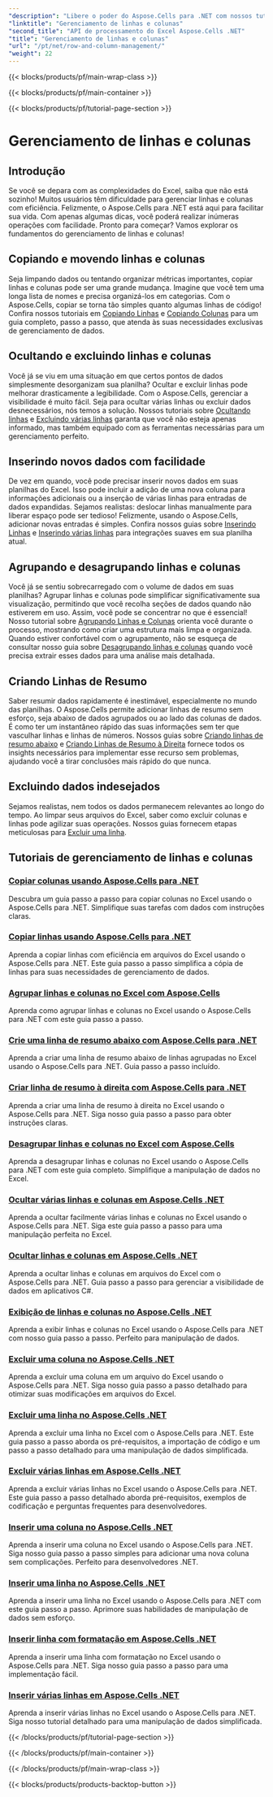 ```yaml
---
"description": "Libere o poder do Aspose.Cells para .NET com nossos tutoriais abrangentes sobre gerenciamento de linhas e colunas para aprimorar suas habilidades no Excel sem esforço."
"linktitle": "Gerenciamento de linhas e colunas"
"second_title": "API de processamento do Excel Aspose.Cells .NET"
"title": "Gerenciamento de linhas e colunas"
"url": "/pt/net/row-and-column-management/"
"weight": 22
---
```


{{< blocks/products/pf/main-wrap-class >}}

{{< blocks/products/pf/main-container >}}

{{< blocks/products/pf/tutorial-page-section >}}

# Gerenciamento de linhas e colunas

## Introdução

Se você se depara com as complexidades do Excel, saiba que não está sozinho! Muitos usuários têm dificuldade para gerenciar linhas e colunas com eficiência. Felizmente, o Aspose.Cells para .NET está aqui para facilitar sua vida. Com apenas algumas dicas, você poderá realizar inúmeras operações com facilidade. Pronto para começar? Vamos explorar os fundamentos do gerenciamento de linhas e colunas!

## Copiando e movendo linhas e colunas

Seja limpando dados ou tentando organizar métricas importantes, copiar linhas e colunas pode ser uma grande mudança. Imagine que você tem uma longa lista de nomes e precisa organizá-los em categorias. Com o Aspose.Cells, copiar se torna tão simples quanto algumas linhas de código! Confira nossos tutoriais em [Copiando Linhas](./copying-rows/) e [Copiando Colunas](./copying-columns/) para um guia completo, passo a passo, que atenda às suas necessidades exclusivas de gerenciamento de dados.

## Ocultando e excluindo linhas e colunas

Você já se viu em uma situação em que certos pontos de dados simplesmente desorganizam sua planilha? Ocultar e excluir linhas pode melhorar drasticamente a legibilidade. Com o Aspose.Cells, gerenciar a visibilidade é muito fácil. Seja para ocultar várias linhas ou excluir dados desnecessários, nós temos a solução. Nossos tutoriais sobre [Ocultando linhas](./hide-rows-columns-aspose-cells/) e [Excluindo várias linhas](./delete-multiple-rows-aspose-cells/) garanta que você não esteja apenas informado, mas também equipado com as ferramentas necessárias para um gerenciamento perfeito.

## Inserindo novos dados com facilidade

De vez em quando, você pode precisar inserir novos dados em suas planilhas do Excel. Isso pode incluir a adição de uma nova coluna para informações adicionais ou a inserção de várias linhas para entradas de dados expandidas. Sejamos realistas: deslocar linhas manualmente para liberar espaço pode ser tedioso! Felizmente, usando o Aspose.Cells, adicionar novas entradas é simples. Confira nossos guias sobre [Inserindo Linhas](./insert-row-aspose-cells/) e [Inserindo várias linhas](./insert-multiple-rows-aspose-cells/) para integrações suaves em sua planilha atual.

## Agrupando e desagrupando linhas e colunas

Você já se sentiu sobrecarregado com o volume de dados em suas planilhas? Agrupar linhas e colunas pode simplificar significativamente sua visualização, permitindo que você recolha seções de dados quando não estiverem em uso. Assim, você pode se concentrar no que é essencial! Nosso tutorial sobre [Agrupando Linhas e Colunas](./grouping-rows-and-columns/) orienta você durante o processo, mostrando como criar uma estrutura mais limpa e organizada. Quando estiver confortável com o agrupamento, não se esqueça de consultar nosso guia sobre [Desagrupando linhas e colunas](./ungrouping-rows-and-columns/) quando você precisa extrair esses dados para uma análise mais detalhada.

## Criando Linhas de Resumo

Saber resumir dados rapidamente é inestimável, especialmente no mundo das planilhas. O Aspose.Cells permite adicionar linhas de resumo sem esforço, seja abaixo de dados agrupados ou ao lado das colunas de dados. É como ter um instantâneo rápido das suas informações sem ter que vasculhar linhas e linhas de números. Nossos guias sobre [Criando linhas de resumo abaixo](./summary-row-below/) e [Criando Linhas de Resumo à Direita](./summary-row-right/) fornece todos os insights necessários para implementar esse recurso sem problemas, ajudando você a tirar conclusões mais rápido do que nunca.

## Excluindo dados indesejados

Sejamos realistas, nem todos os dados permanecem relevantes ao longo do tempo. Ao limpar seus arquivos do Excel, saber como excluir colunas e linhas pode agilizar suas operações. Nossos guias fornecem etapas meticulosas para [Excluir uma linha](./delete-row-aspose-cells/).

## Tutoriais de gerenciamento de linhas e colunas
### [Copiar colunas usando Aspose.Cells para .NET](./copying-columns/)
Descubra um guia passo a passo para copiar colunas no Excel usando o Aspose.Cells para .NET. Simplifique suas tarefas com dados com instruções claras.
### [Copiar linhas usando Aspose.Cells para .NET](./copying-rows/)
Aprenda a copiar linhas com eficiência em arquivos do Excel usando o Aspose.Cells para .NET. Este guia passo a passo simplifica a cópia de linhas para suas necessidades de gerenciamento de dados.
### [Agrupar linhas e colunas no Excel com Aspose.Cells](./grouping-rows-and-columns/)
Aprenda como agrupar linhas e colunas no Excel usando o Aspose.Cells para .NET com este guia passo a passo.
### [Crie uma linha de resumo abaixo com Aspose.Cells para .NET](./summary-row-below/)
Aprenda a criar uma linha de resumo abaixo de linhas agrupadas no Excel usando o Aspose.Cells para .NET. Guia passo a passo incluído.
### [Criar linha de resumo à direita com Aspose.Cells para .NET](./summary-row-right/)
Aprenda a criar uma linha de resumo à direita no Excel usando o Aspose.Cells para .NET. Siga nosso guia passo a passo para obter instruções claras.
### [Desagrupar linhas e colunas no Excel com Aspose.Cells](./ungrouping-rows-and-columns/)
Aprenda a desagrupar linhas e colunas no Excel usando o Aspose.Cells para .NET com este guia completo. Simplifique a manipulação de dados no Excel.
### [Ocultar várias linhas e colunas em Aspose.Cells .NET](./hide-multiple-rows-columns-aspose-cells/)
Aprenda a ocultar facilmente várias linhas e colunas no Excel usando o Aspose.Cells para .NET. Siga este guia passo a passo para uma manipulação perfeita no Excel.
### [Ocultar linhas e colunas em Aspose.Cells .NET](./hide-rows-columns-aspose-cells/)
Aprenda a ocultar linhas e colunas em arquivos do Excel com o Aspose.Cells para .NET. Guia passo a passo para gerenciar a visibilidade de dados em aplicativos C#.
### [Exibição de linhas e colunas no Aspose.Cells .NET](./unhide-rows-columns-aspose-cells/)
Aprenda a exibir linhas e colunas no Excel usando o Aspose.Cells para .NET com nosso guia passo a passo. Perfeito para manipulação de dados.
### [Excluir uma coluna no Aspose.Cells .NET](./delete-column-aspose-cells/)
Aprenda a excluir uma coluna em um arquivo do Excel usando o Aspose.Cells para .NET. Siga nosso guia passo a passo detalhado para otimizar suas modificações em arquivos do Excel.
### [Excluir uma linha no Aspose.Cells .NET](./delete-row-aspose-cells/)
Aprenda a excluir uma linha no Excel com o Aspose.Cells para .NET. Este guia passo a passo aborda os pré-requisitos, a importação de código e um passo a passo detalhado para uma manipulação de dados simplificada.
### [Excluir várias linhas em Aspose.Cells .NET](./delete-multiple-rows-aspose-cells/)
Aprenda a excluir várias linhas no Excel usando o Aspose.Cells para .NET. Este guia passo a passo detalhado aborda pré-requisitos, exemplos de codificação e perguntas frequentes para desenvolvedores.
### [Inserir uma coluna no Aspose.Cells .NET](./insert-column-aspose-cells/)
Aprenda a inserir uma coluna no Excel usando o Aspose.Cells para .NET. Siga nosso guia passo a passo simples para adicionar uma nova coluna sem complicações. Perfeito para desenvolvedores .NET.
### [Inserir uma linha no Aspose.Cells .NET](./insert-row-aspose-cells/)
Aprenda a inserir uma linha no Excel usando o Aspose.Cells para .NET com este guia passo a passo. Aprimore suas habilidades de manipulação de dados sem esforço.
### [Inserir linha com formatação em Aspose.Cells .NET](./insert-row-formatting-aspose-cells/)
Aprenda a inserir uma linha com formatação no Excel usando o Aspose.Cells para .NET. Siga nosso guia passo a passo para uma implementação fácil.
### [Inserir várias linhas em Aspose.Cells .NET](./insert-multiple-rows-aspose-cells/)
Aprenda a inserir várias linhas no Excel usando o Aspose.Cells para .NET. Siga nosso tutorial detalhado para uma manipulação de dados simplificada.

{{< /blocks/products/pf/tutorial-page-section >}}

{{< /blocks/products/pf/main-container >}}

{{< /blocks/products/pf/main-wrap-class >}}

{{< blocks/products/products-backtop-button >}}
